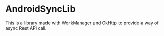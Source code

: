 # AndroidSyncLib
This is a library made with WorkManager and OkHttp to provide a way of async Rest API call.
